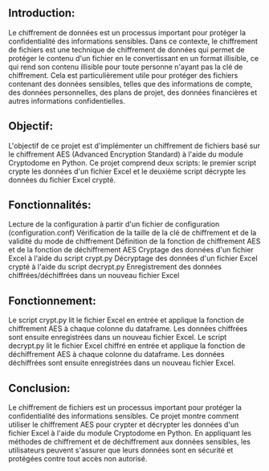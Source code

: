 ## Introduction:
Le chiffrement de données est un processus important pour protéger la confidentialité des informations sensibles. Dans ce contexte, le chiffrement de fichiers est une technique de chiffrement de données qui permet de protéger le contenu d'un fichier en le convertissant en un format illisible, ce qui rend son contenu illisible pour toute personne n'ayant pas la clé de chiffrement. Cela est particulièrement utile pour protéger des fichiers contenant des données sensibles, telles que des informations de compte, des données personnelles, des plans de projet, des données financières et autres informations confidentielles.

## Objectif:
L'objectif de ce projet est d'implémenter un chiffrement de fichiers basé sur le chiffrement AES (Advanced Encryption Standard) à l'aide du module Cryptodome en Python. Ce projet comprend deux scripts: le premier script crypte les données d'un fichier Excel et le deuxième script décrypte les données du fichier Excel crypté.

## Fonctionnalités:

Lecture de la configuration à partir d'un fichier de configuration (configuration.conf)
Vérification de la taille de la clé de chiffrement et de la validité du mode de chiffrement
Définition de la fonction de chiffrement AES et de la fonction de déchiffrement AES
Cryptage des données d'un fichier Excel à l'aide du script crypt.py
Décryptage des données d'un fichier Excel crypté à l'aide du script decrypt.py
Enregistrement des données chiffrées/déchiffrées dans un nouveau fichier Excel

## Fonctionnement:
Le script crypt.py lit le fichier Excel en entrée et applique la fonction de chiffrement AES à chaque colonne du dataframe. Les données chiffrées sont ensuite enregistrées dans un nouveau fichier Excel. Le script decrypt.py lit le fichier Excel chiffré en entrée et applique la fonction de déchiffrement AES à chaque colonne du dataframe. Les données déchiffrées sont ensuite enregistrées dans un nouveau fichier Excel.

## Conclusion:
Le chiffrement de fichiers est un processus important pour protéger la confidentialité des informations sensibles. Ce projet montre comment utiliser le chiffrement AES pour crypter et décrypter les données d'un fichier Excel à l'aide du module Cryptodome en Python. En appliquant les méthodes de chiffrement et de déchiffrement aux données sensibles, les utilisateurs peuvent s'assurer que leurs données sont en sécurité et protégées contre tout accès non autorisé.

